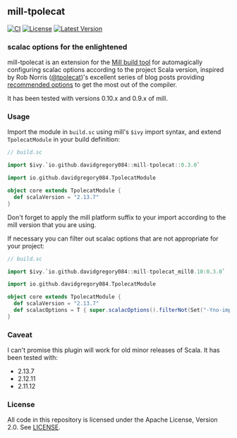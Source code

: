 ## mill-tpolecat

[![CI](https://github.com/DavidGregory084/mill-tpolecat/actions/workflows/ci.yml/badge.svg?branch=main)](https://github.com/DavidGregory084/mill-tpolecat/actions/workflows/ci.yml)
[![License](https://img.shields.io/github/license/DavidGregory084/mill-tpolecat.svg)](https://opensource.org/licenses/Apache-2.0)
[![Latest Version](https://img.shields.io/maven-central/v/io.github.davidgregory084/mill-tpolecat_mill0.10_2.13.svg)](http://search.maven.org/#search%7Cga%7C1%7Cg%3A%22io.github.davidgregory084%22%20AND%20a%3A%22mill-tpolecat_mill0.10_2.13%22)

### scalac options for the enlightened

mill-tpolecat is an extension for the [Mill build tool](https://github.com/lihaoyi/mill/) for automagically configuring scalac options according to the project Scala version, inspired by Rob Norris ([@tpolecat](https://github.com/tpolecat))'s excellent series of blog posts providing [recommended options](https://tpolecat.github.io/2017/04/25/scalac-flags.html) to get the most out of the compiler.

It has been tested with versions 0.10.x and 0.9.x of mill.

### Usage

Import the module in `build.sc` using mill's `$ivy` import syntax, and extend `TpolecatModule` in your build definition:

```scala
// build.sc

import $ivy.`io.github.davidgregory084::mill-tpolecat::0.3.0`

import io.github.davidgregory084.TpolecatModule

object core extends TpolecatModule {
  def scalaVersion = "2.13.7"
}
```

Don't forget to apply the mill platform suffix to your import according to the mill version that you are using.

If necessary you can filter out scalac options that are not appropriate for your project:

```scala
// build.sc

import $ivy.`io.github.davidgregory084::mill-tpolecat_mill0.10:0.3.0`

import io.github.davidgregory084.TpolecatModule

object core extends TpolecatModule {
  def scalaVersion = "2.13.7"
  def scalacOptions = T { super.scalacOptions().filterNot(Set("-Yno-imports")) }
}
```

### Caveat

I can't promise this plugin will work for old minor releases of Scala. It has been tested with:

* 2.13.7
* 2.12.11
* 2.11.12

### License

All code in this repository is licensed under the Apache License, Version 2.0.  See [LICENSE](./LICENSE).
